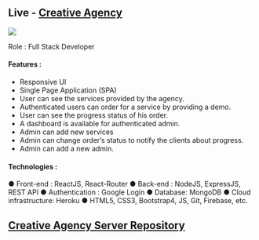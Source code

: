 ## Live - [Creative Agency](https://creative-agency-bd3fb.web.app/)
<img src="https://i.ibb.co/dcQtxjk/creative-Agency.png">

Role : Full Stack Developer

#### Features :
- Responsive UI
- Single Page Application (SPA)
- User can see the services provided by the agency.
- Authenticated users can order for a service by providing a demo.
- User can see the progress status of his order.
- A dashboard is available for authenticated admin.
- Admin can add new services
- Admin can change order’s status to notify the clients about progress.
- Admin can add a new admin.

#### Technologies :
● Front-end :​ ReactJS, React-Router
● Back-end :​ NodeJS, ExpressJS, REST API
● Authentication : Google Login
● Database​: MongoDB
● Cloud infrastructure: Heroku
● HTML5, CSS3, Bootstrap4, JS, Git, Firebase, etc.

## [Creative Agency Server Repository](https://github.com/engineer-aslam-hossain/creative-agency-server)

